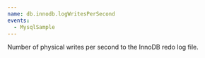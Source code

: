 ```yaml
---
name: db.innodb.logWritesPerSecond
events:
  - MysqlSample
---
```


Number of physical writes per second to the InnoDB redo log file.